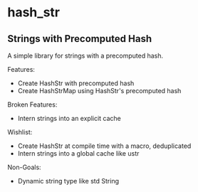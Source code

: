 hash_str
========

## Strings with Precomputed Hash

A simple library for strings with a precomputed hash.

Features:
- Create HashStr with precomputed hash
- Create HashStrMap using HashStr's precomputed hash

Broken Features:
- Intern strings into an explicit cache

Wishlist:
- Create HashStr at compile time with a macro, deduplicated
- Intern strings into a global cache like ustr

Non-Goals:
- Dynamic string type like std String
